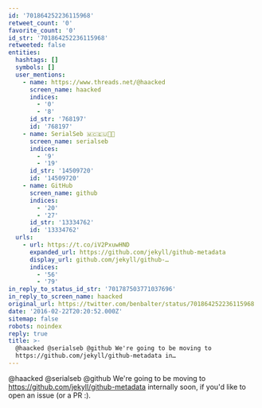 ```yaml
---
id: '701864252236115968'
retweet_count: '0'
favorite_count: '0'
id_str: '701864252236115968'
retweeted: false
entities:
  hashtags: []
  symbols: []
  user_mentions:
    - name: https://www.threads.net/@haacked
      screen_name: haacked
      indices:
        - '0'
        - '8'
      id_str: '768197'
      id: '768197'
    - name: SerialSeb 🇲🇨🇪🇺🏳️‍🌈
      screen_name: serialseb
      indices:
        - '9'
        - '19'
      id_str: '14509720'
      id: '14509720'
    - name: GitHub
      screen_name: github
      indices:
        - '20'
        - '27'
      id_str: '13334762'
      id: '13334762'
  urls:
    - url: https://t.co/iV2PxuwHND
      expanded_url: https://github.com/jekyll/github-metadata
      display_url: github.com/jekyll/github-…
      indices:
        - '56'
        - '79'
in_reply_to_status_id_str: '701787503771037696'
in_reply_to_screen_name: haacked
original_url: https://twitter.com/benbalter/status/701864252236115968
date: '2016-02-22T20:20:52.000Z'
sitemap: false
robots: noindex
reply: true
title: >-
  @haacked @serialseb @github We're going to be moving to
  https://github.com/jekyll/github-metadata in…
---
```


@haacked @serialseb @github We're going to be moving to https://github.com/jekyll/github-metadata internally soon, if you'd like to open an issue (or a PR :).
